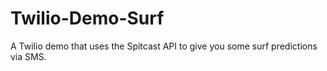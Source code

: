 Twilio-Demo-Surf
================

A Twilio demo that uses the Spitcast API to give you some surf predictions via SMS.